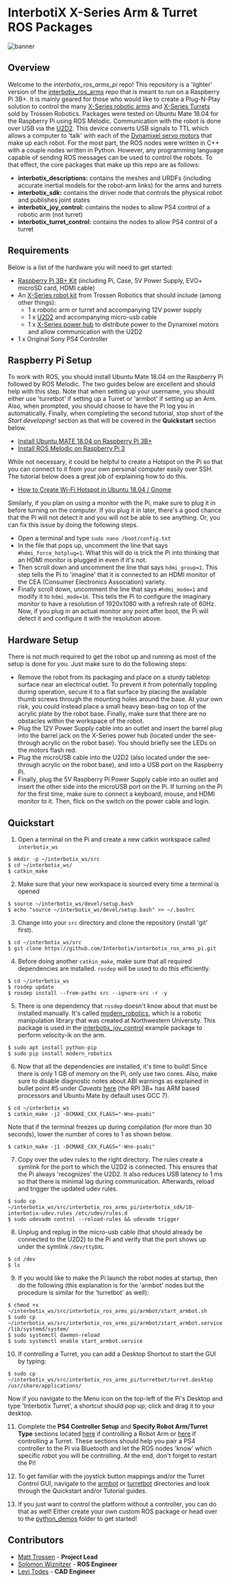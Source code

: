 # InterbotiX X-Series Arm & Turret ROS Packages
![banner](images/banner.png)

## Overview
Welcome to the *interbotix_ros_arms_pi* repo! This repository is a 'lighter' version of the [interbotix_ros_arms](https://github.com/Interbotix/interbotix_ros_arms) repo that is meant to run on a Raspberry Pi 3B+. It is mainly geared for those who would like to create a Plug-N-Play solution to control the many [X-Series robotic arms](https://www.trossenrobotics.com/robotic-arms.aspx) and [X-Series Turrets](https://www.trossenrobotics.com/c/robot-turrets.aspx) sold by Trossen Robotics. Packages were tested on Ubuntu Mate 18.04 for the Raspberry Pi using ROS Melodic. Communication with the robot is done over USB via the [U2D2](https://www.trossenrobotics.com/dynamixel-u2d2.aspx). This device converts USB signals to TTL which allows a computer to 'talk' with each of the [Dynamixel servo motors](https://www.trossenrobotics.com/dynamixel-x-series-robot-servos) that make up each robot. For the most part, the ROS nodes were written in C++ with a couple nodes written in Python. However, any programming language capable of sending ROS messages can be used to control the robots. To that effect, the core packages that make up this repo are as follows:
- **interbotix_descriptions:** contains the meshes and URDFs (including accurate inertial models for the robot-arm links) for the arms and turrets
- **interbotix_sdk:** contains the driver node that controls the physical robot and publishes joint states
- **interbotix_joy_control:** contains the nodes to allow PS4 control of a robotic arm (not turret)
- **interbotix_turret_control:** contains the nodes to allow PS4 control of a turret

## Requirements
Below is a list of the hardware you will need to get started:
- [Raspberry Pi 3B+ Kit](https://www.amazon.com/CanaKit-Raspberry-Starter-Premium-Black/dp/B07BCC8PK7/ref=sr_1_14?keywords=raspberry+pi+3b%2B&qid=1574291604&sr=8-14) (including Pi, Case, 5V Power Supply, EVO+ microSD card, HDMI cable)
- An [X-Series robot kit](https://www.trossenrobotics.com/robot-kits.aspx) from Trossen Robotics that should include (among other things):
  - 1 x robotic arm or turret and accompanying 12V power supply
  - 1 x [U2D2](https://www.trossenrobotics.com/dynamixel-u2d2.aspx) and accompanying micro-usb cable
  - 1 x [X-Series power hub](http://www.support.interbotix.com/html/electronics/index.html#control-boards) to distribute power to the Dynamixel motors and allow communication with the U2D2
- 1 x Original Sony PS4 Controller

## Raspberry Pi Setup

To work with ROS, you should install Ubuntu Mate 18.04 on the Raspberry Pi followed by ROS Melodic. The two guides below are excellent and should help with this step. Note that when setting up your username, you should either use 'turretbot' if setting up a Turret or 'armbot' if setting up an Arm. Also, when prompted, you should choose to have the Pi log you in automatically. Finally, when completing the second tutorial, stop short of the *Start developing!* section as that will be covered in the **Quickstart** section below.
- [Install Ubuntu MATE 18.04 on Raspberry Pi 3B+](https://roboticsbackend.com/install-ubuntu-mate-18-04-on-raspberry-pi-3-b/)
- [Install ROS Melodic on Raspberry Pi 3](https://roboticsbackend.com/install-ros-on-raspberry-pi-3/)

While not necessary, it could be helpful to create a Hotspot on the Pi so that you can connect to it from your own personal computer easily over SSH. The tutorial below does a great job of explaining how to do this.
- [How to Create Wi-Fi Hotspot in Ubuntu 18.04 / Gnome](https://www.linuxuprising.com/2018/09/how-to-create-wi-fi-hotspot-in-ubuntu.html)

Similarly, if you plan on using a monitor with the Pi, make sure to plug it in before turning on the computer. If you plug it in later, there's a good chance that the Pi will not detect it and you will not be able to see anything. Or, you can fix this issue by doing the following steps.
- Open a terminal and type `sudo nano /boot/config.txt`
- In the file that pops up, uncomment the line that says `#hdmi_force_hotplug=1`. What this will do is trick the Pi into thinking that an HDMI monitor is plugged in even if it's not.
- Then scroll down and uncomment the line that says `hdmi_group=1`. This step tells the Pi to 'imagine' that it is connected to an HDMI monitor of the CEA (Consumer Electronics Association) variety.
- Finally scroll down, uncomment the line that says `#hdmi_mode=1` and modify it to `hdmi_mode=16`. This tells the Pi to configure the imaginary monitor to have a resolution of 1920x1080 with a refresh rate of 60Hz. Now, if you plug in an actual monitor any point after boot, the Pi will detect it and configure it with the resolution above.

## Hardware Setup
There is not much required to get the robot up and running as most of the setup is done for you. Just make sure to do the following steps:
 - Remove the robot from its packaging and place on a sturdy tabletop surface near an electrical outlet. To prevent it from potentially toppling during operation, secure it to a flat surface by placing the available thumb screws through the mounting holes around the base. At your own risk, you could instead place a small heavy bean-bag on top of the acrylic plate by the robot base. Finally, make sure that there are no obstacles within the workspace of the robot.
 - Plug the 12V Power Supply cable into an outlet and insert the barrel plug into the barrel jack on the X-Series power hub (located under the see-through acrylic on the robot base). You should briefly see the LEDs on the motors flash red.
 - Plug the microUSB cable into the U2D2 (also located under the see-through acrylic on the robot base), and into a USB port on the Raspberry Pi.
 - Finally, plug the 5V Raspberry Pi Power Supply cable into an outlet and insert the other side into the microUSB port on the Pi. If turning on the Pi for the first time, make sure to connect a keyboard, mouse, and HDMI monitor to it. Then, flick on the switch on the power cable and login.

## Quickstart
1. Open a terminal on the Pi and create a new catkin workspace called `interbotix_ws`
```
$ mkdir -p ~/interbotix_ws/src
$ cd ~/interbotix_ws/
$ catkin_make
```

2. Make sure that your new workspace is sourced every time a terminal is opened
```
$ source ~/interbotix_ws/devel/setup.bash
$ echo "source ~/interbotix_ws/devel/setup.bash" >> ~/.bashrc
```

3. Change into your `src` directory and clone the repository (install 'git' first).
```
$ cd ~/interbotix_ws/src
$ git clone https://github.com/Interbotix/interbotix_ros_arms_pi.git
```

4. Before doing another `catkin_make`, make sure that all required dependencies are installed. `rosdep` will be used to do this efficiently.
```
$ cd ~/interbotix_ws
$ rosdep update
$ rosdep install --from-paths src --ignore-src -r -y
```

5. There is one dependency that `rosdep` doesn't know about that must be installed manually. It's called [modern_robotics](https://github.com/NxRLab/ModernRobotics/tree/master/packages/Python), which is a robotic manipulation library that was created at Northwestern University. This package is used in the [interbotix_joy_control](armbot/interbotix_joy_control) example package to perform velocity-ik on the arm.
```
$ sudo apt install python-pip
$ sudo pip install modern_robotics
```

6. Now that all the dependencies are installed, it's time to build! Since there is only 1 GB of memory on the Pi, only use two cores. Also, make sure to disable diagnostic notes about ABI warnings as explained in bullet point #5 under *Caveats* [here](https://gcc.gnu.org/gcc-7/changes.html) (the RPI 3B+ has ARM based processors and Ubuntu Mate by default uses GCC 7).
```
$ cd ~/interbotix_ws
$ catkin_make -j2 -DCMAKE_CXX_FLAGS="-Wno-psabi"
```

Note that if the terminal freezes up during compilation (for more than 30 seconds), lower the number of cores to 1 as shown below.
```
$ catkin_make -j1 -DCMAKE_CXX_FLAGS="-Wno-psabi"
```

7. Copy over the udev rules to the right directory. The rules create a symlink for the port to which the U2D2 is connected. This ensures that the Pi always 'recognizes' the U2D2. It also reduces USB latency to 1 ms so that there is minimal lag during communication. Afterwards, reload and trigger the updated udev rules.
```
$ sudo cp ~/interbotix_ws/src/interbotix_ros_arms_pi/interbotix_sdk/10-interbotix-udev.rules /etc/udev/rules.d
$ sudo udevadm control --reload-rules && udevadm trigger
```

8. Unplug and replug in the micro-usb cable (that should already be connected to the U2D2) to the Pi and verify that the port shows up under the symlink `/dev/ttyDXL`
```
$ cd /dev
$ ls
```

9. If you would like to make the Pi launch the robot nodes at startup, then do the following (this explanation is for the 'armbot' nodes but the procedure is similar for the 'turretbot' as well):
```
$ chmod +x ~/interbotix_ws/src/interbotix_ros_arms_pi/armbot/start_armbot.sh
$ sudo cp ~/interbotix_ws/src/interbotix_ros_arms_pi/armbot/start_armbot.service /lib/systemd/system/
$ sudo systemctl daemon-reload
$ sudo systemctl enable start_armbot.service
```

10. If controlling a Turret, you can add a Desktop Shortcut to start the GUI by typing:
```
$ sudo cp ~/interbotix_ws/src/interbotix_ros_arms_pi/turretbot/turret.desktop /usr/share/applications/
```
Now if you navigate to the Menu icon on the top-left of the Pi's Desktop and type 'Interbotix Turret', a shortcut should pop up; click and drag it to your desktop.

11. Complete the **PS4 Controller Setup** and **Specify Robot Arm/Turret Type** sections located [here](armbot/Robot%20Arm%20Quickstart.pdf) if controlling a Robot Arm or [here](turretbot/Turret%20Quickstart.pdf) if controlling a Turret. These sections should help you pair a PS4 controller to the Pi via Bluetooth and let the ROS nodes 'know' which specific robot you will be controlling. At the end, don't forget to restart the Pi!

12. To get familiar with the joystick button mappings and/or the Turret Control GUI, navigate to the [armbot](armbot/) or [turretbot](turretbot/) directories and look through the Quickstart and/or Tutorial guides.

13. If you just want to control the platform without a controller, you can do that as well! Either create your own custom ROS package or head over to the [python_demos](python_demos/) folder to get started!

## Contributors
- [Matt Trossen](https://www.trossenrobotics.com/) - **Project Lead**
- [Solomon Wiznitzer](https://github.com/swiz23) - **ROS Engineer**
- [Levi Todes](https://github.com/LeTo37) - **CAD Engineer**
